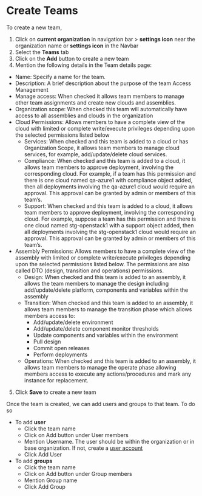 # Create Teams

To create a new team,

1. Click on **current organization** in navigation bar > **settings icon** <i class="fa fa-cog"></i> near the organization name or **settings icon** in the Navbar
2. Select the **Teams** tab
3. Click on the **Add** button to create a new team
4. Mention the following details in the Team details page:
  - Name: Specify a name for the team.
  - Description: A brief description about the purpose of the team Access Management
  - Manage access: When checked it allows team members to manage other team assignments and create new clouds and assemblies.
  - Organization scope: When checked this team will automatically have access to all assemblies and clouds in the organization
  - Cloud Permissions: Allows members to have a complete view of the cloud with limited or complete write/execute privileges depending upon the selected permissions listed below
    - Services: When checked and this team is added to a cloud or has Organization Scope, it allows team members to manage cloud services, for example, add/update/delete cloud services.
    - Compliance: When checked and this team is added to a cloud, it allows team members to approve deployment, involving the corresponding cloud. For example, if a team has this permission and there is one cloud named qa-azure1 with compliance object added, then all deployments involving the qa-azure1 cloud would require an approval. This approval can be granted by admin or members of this team’s.
    - Support: When checked and this team is added to a cloud, it allows team members to approve deployment, involving the corresponding cloud. For example, suppose a team has this permission and there is one cloud named stg-openstack1 with a support object added, then all deployments involving the stg-openstack1 cloud would require an approval. This approval can be granted by admin or members of this team’s.
  - Assembly Permissions: Allows members to have a complete view of the assembly with limited or complete write/execute privileges depending upon the selected permissions listed below. The permissions are also called DTO (design, transition and operations) permissions.
    - Design: When checked and this team is added to an assembly, it allows the team members to manage the design including add/update/delete platform, components and variables within the assembly
    - Transition: When checked and this team is added to an assembly, it allows team members to manage the transition phase which allows members access to:
      - Add/update/delete environment
      - Add/update/delete component monitor thresholds
      - Update components and variables within the environment
      - Pull design
      - Commit open releases
      - Perform deployments
    - Operations: When checked and this team is added to an assembly, it allows team members to manage the operate phase allowing members access to execute any actions/procedures and mark any instance for replacement.
5. Click **Save** to create a new team

Once the team is created, we can add users and groups to that team. To do so
  - To add **user**
    - Click the team name
    - Click on Add button under User members
    - Mention Username. The user should be within the organization or in base organization. If not, create a [user account](./4.1.2-create-users.md)
    - Click Add User
  - To add **groups**
    - Click the team name
    - Click on Add button under Group members
    - Mention Group name
    - Click Add Group
